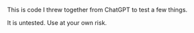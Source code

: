 This is code I threw together from ChatGPT to test a few things.

It is untested. Use at your own risk.